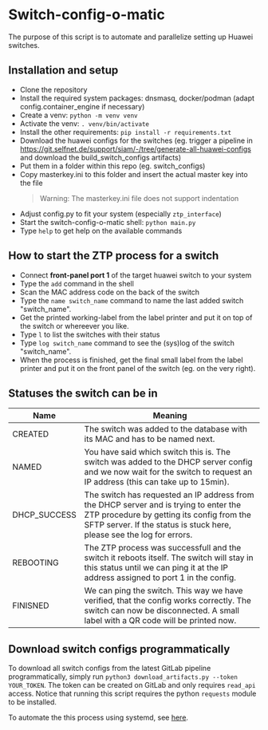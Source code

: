 # Switch-config-o-matic
The purpose of this script is to automate and parallelize setting up Huawei switches.

## Installation and setup
- Clone the repository
- Install the required system packages: dnsmasq, docker/podman (adapt config.container_engine if necessary)
- Create a venv: `python -m venv venv`
- Activate the venv: `. venv/bin/activate`
- Install the other requirements: `pip install -r requirements.txt`
- Download the huawei configs for the switches (eg. trigger a pipeline in https://git.selfnet.de/support/siam/-/tree/generate-all-huawei-configs and download the build_switch_configs artifacts)
- Put them in a folder within this repo (eg. switch_configs)
- Copy masterkey.ini to this folder and insert the actual master key into the file
  > Warning: The masterkey.ini file does not support indentation
- Adjust config.py to fit your system (especially `ztp_interface`)
- Start the switch-config-o-matic shell: `python main.py`
- Type `help` to get help on the available commands

## How to start the ZTP process for a switch
- Connect **front-panel port 1** of the target huawei switch to your system
- Type the `add` command in the shell
- Scan the MAC address code on the back of the switch
- Type the `name switch_name` command to name the last added switch "switch_name".
- Get the printed working-label from the label printer and put it on top of the switch or whereever you like.
- Type `l` to list the switches with their status
- Type `log switch_name` command to see the (sys)log of the switch "switch_name".
- When the process is finished, get the final small label from the label printer and put it on the front panel of the switch (eg. on the very right).

## Statuses the switch can be in
|Name|Meaning|
|----|-------|
|CREATED|The switch was added to the database with its MAC and has to be named next.|
|NAMED|You have said which switch this is. The switch was added to the DHCP server config and we now wait for the switch to request an IP address (this can take up to 15min).|
|DHCP_SUCCESS|The switch has requested an IP address from the DHCP server and is trying to enter the ZTP procedure by getting its config from the SFTP server. If the status is stuck here, please see the log for errors.|
|REBOOTING|The ZTP process was successfull and the switch it reboots itself. The switch will stay in this status until we can ping it at the IP address assigned to port 1 in the config.|
|FINISNED|We can ping the switch. This way we have verified, that the config works correctly. The switch can now be disconnected. A small label with a QR code will be printed now. |

## Download switch configs programmatically

To download all switch configs from the latest GitLab pipeline programmatically, simply run `python3 download_artifacts.py --token YOUR_TOKEN`. The token can be created on GitLab and only requires `read_api` access. Notice that running this script requires the python `requests` module to be installed.

To automate the this process using systemd, see [here](download_artifacts/README.md).

